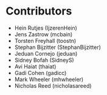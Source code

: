 # Contributors

- Hein Rutjes (IjzerenHein)
- Jens Zastrow (mcbain)
- Torsten Freyhall (toostn)
- Stephan Bijzitter (StephanBijzitter)
- Jeduan Cornejo (jeduan)
- Sidney Bofah (SidneyS)
- Avi Haiat (thaiat)
- Gadi Cohen (gadicc)
- Mark Wheeler (mhwheeler)
- Nicholas Reed (nicholasareed)
